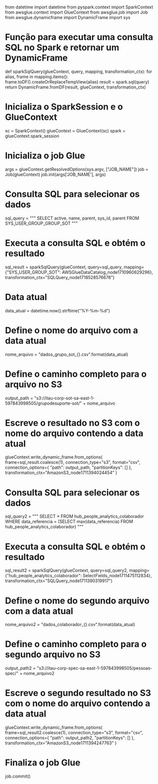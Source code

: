 from datetime import datetime
from pyspark.context import SparkContext
from awsglue.context import GlueContext
from awsglue.job import Job
from awsglue.dynamicframe import DynamicFrame
import sys

# Função para executar uma consulta SQL no Spark e retornar um DynamicFrame
def sparkSqlQuery(glueContext, query, mapping, transformation_ctx):
    for alias, frame in mapping.items():
        frame.toDF().createOrReplaceTempView(alias)
    result = spark.sql(query)
    return DynamicFrame.fromDF(result, glueContext, transformation_ctx)

# Inicializa o SparkSession e o GlueContext
sc = SparkContext()
glueContext = GlueContext(sc)
spark = glueContext.spark_session

# Inicializa o job Glue
args = glueContext.getResolvedOptions(sys.argv, ["JOB_NAME"])
job = Job(glueContext)
job.init(args['JOB_NAME'], args)

# Consulta SQL para selecionar os dados
sql_query = """
SELECT active, name, parent, sys_id, parent FROM SYS_USER_GROUP_GROUP_SOT
"""

# Executa a consulta SQL e obtém o resultado
sql_result = sparkSqlQuery(glueContext, query=sql_query, mapping={"SYS_USER_GROUP_SOT": AWSGlueDataCatalog_node1710960629296}, transformation_ctx="SQLQuery_node1718528576676")

# Data atual
data_atual = datetime.now().strftime("%Y-%m-%d")

# Define o nome do arquivo com a data atual
nome_arquivo = "dados_grupo_sot_{}.csv".format(data_atual)

# Define o caminho completo para o arquivo no S3
output_path = "s3://itau-corp-sot-sa-east-1-597843998505/grupodesuporte-sot/" + nome_arquivo

# Escreve o resultado no S3 com o nome do arquivo contendo a data atual
glueContext.write_dynamic_frame.from_options(
    frame=sql_result.coalesce(1),
    connection_type="s3",
    format="csv",
    connection_options={
        "path": output_path,
        "partitionKeys": []
    },
    transformation_ctx="AmazonS3_node1711394024454"
)

# Consulta SQL para selecionar os dados
sql_query2 = """
SELECT * FROM hub_people_analytics_colaborador
WHERE data_referencia = (SELECT max(data_referencia) FROM hub_people_analytics_colaborador)
"""

# Executa a consulta SQL e obtém o resultado
sql_result2 = sparkSqlQuery(glueContext, query=sql_query2, mapping={"hub_people_analytics_colaborador": SelectFields_node1711475112834}, transformation_ctx="SQLQuery_node1711390319917")

# Define o nome do segundo arquivo com a data atual
nome_arquivo2 = "dados_colaborador_{}.csv".format(data_atual)

# Define o caminho completo para o segundo arquivo no S3
output_path2 = "s3://itau-corp-spec-sa-east-1-597843998505/pessoas-spec/" + nome_arquivo2

# Escreve o segundo resultado no S3 com o nome do arquivo contendo a data atual
glueContext.write_dynamic_frame.from_options(
    frame=sql_result2.coalesce(1),
    connection_type="s3",
    format="csv",
    connection_options={
        "path": output_path2,
        "partitionKeys": []
    },
    transformation_ctx="AmazonS3_node1711394247763"
)

# Finaliza o job Glue
job.commit()

